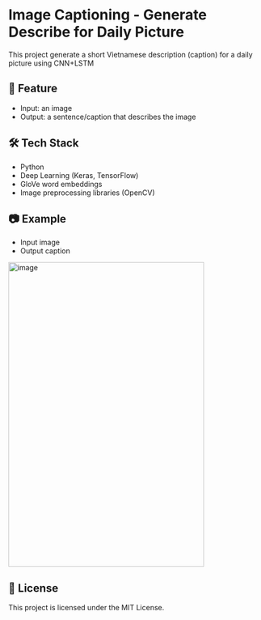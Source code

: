 # Image Captioning - Generate Describe for Daily Picture

This project generate a short Vietnamese description (caption) for a daily picture using CNN+LSTM

## 📌 Feature

- Input: an image
- Output: a sentence/caption that describes the image

## 🛠 Tech Stack

- Python
- Deep Learning (Keras, TensorFlow)
- GloVe word embeddings
- Image preprocessing libraries (OpenCV)


## 📷 Example

- Input image
- Output caption
<img width="387" height="602" alt="image" src="https://github.com/user-attachments/assets/b9fbeba9-dc8c-4c3e-8a2c-f91f842a7a31" />


## 📄 License

This project is licensed under the MIT License.

